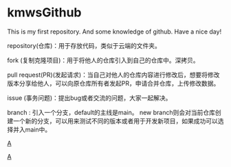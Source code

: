 # kmwsGithub
This is my first repository.
And some knowledge of github.
Have a nice day!

repository(仓库)：用于存放代码，类似于云端的文件夹。

fork (复制克隆项目)：用于将他人的仓库引入到自己的仓库中。深拷贝。

pull request(PR)(发起请求)：当自己对他人的仓库内容进行修改后，想要将修改版本分享给他人，可以向原仓库所有者发起PR，申请合并仓库，上传修改数据。

issue (事务问题)：提出bug或者交流的问题，大家一起解决。

branch : 引入一个分支，default的主线是main。 new branch则会对当前仓库创建一个新的分支，可以用来测试不同的版本或者用于开发新项目，如果成功可以选择并入main中。


[A](https://github.com/Xzore19/kmwsGithub/blob/e4f9211b19917b7f8037fbdc1047ef7ccee6db86/LICENSE)

[A](LICENSE)
